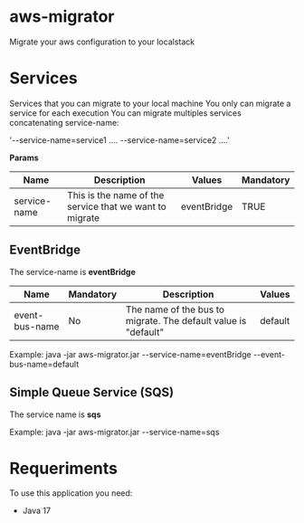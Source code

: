 # aws-migrator

Migrate your aws configuration to your localstack

# Services

Services that you can migrate to your local machine
You only can migrate a service for each execution
You can migrate multiples services concatenating service-name:

'--service-name=service1 .... --service-name=service2 ....'

**Params**

| Name         | Description                                             | Values      | Mandatory |
|--------------|---------------------------------------------------------|-------------|-----------|
| service-name | This is the name of the service that we want to migrate | eventBridge | TRUE      |   

## EventBridge

The service-name is **eventBridge**

| Name           | Mandatory | Description                                                    | Values  |
|----------------|-----------|----------------------------------------------------------------|---------|
| event-bus-name | No        | The name of the bus to migrate. The default value is "default" | default |

Example:
java -jar aws-migrator.jar --service-name=eventBridge --event-bus-name=default

## Simple Queue Service (SQS)

The service name is **sqs**

Example:
java -jar aws-migrator.jar --service-name=sqs


# Requeriments

To use this application you need:
- Java 17
